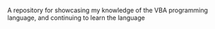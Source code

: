 A repository for showcasing my knowledge of the VBA programming language, and continuing to learn the language
